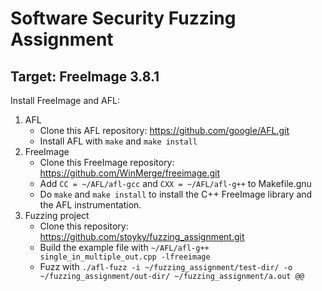 # Software Security Fuzzing Assignment
## Target: FreeImage 3.8.1

Install FreeImage and AFL:

1. AFL
	- Clone this AFL repository: https://github.com/google/AFL.git
	- Install AFL with `make` and `make install`
2. FreeImage
	- Clone this FreeImage repository: https://github.com/WinMerge/freeimage.git
	- Add `CC = ~/AFL/afl-gcc` and `CXX = ~/AFL/afl-g++` to Makefile.gnu
	- Do `make` and `make install` to install the C++ FreeImage library and the AFL instrumentation.
3. Fuzzing project
	- Clone this repository: https://github.com/stoyky/fuzzing_assignment.git
	- Build the example file with `~/AFL/afl-g++ single_in_multiple_out.cpp -lfreeimage`
	- Fuzz with `./afl-fuzz -i ~/fuzzing_assignment/test-dir/ -o ~/fuzzing_assignment/out-dir/ ~/fuzzing_assignment/a.out @@`
